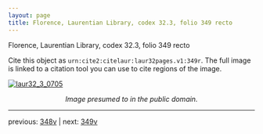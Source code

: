 ```yaml
---
layout: page
title: Florence, Laurentian Library, codex 32.3, folio 349 recto
---
```


Florence, Laurentian Library, codex 32.3, folio 349 recto

Cite this object as `urn:cite2:citelaur:laur32pages.v1:349r`.  The full image is linked to a citation tool you can use to cite regions of the image.

[![laur32_3_0705](http://www.homermultitext.org/iipsrv?IIIF=/project/homer/pyramidal/deepzoom/citelaur/laur32imgs/v1/laur32_3_0705.tif/full/800,/0/default.jpg)](http://www.homermultitext.org/ict2/?urn=urn:cite2:citelaur:laur32imgs.v1:laur32_3_0705) 

<p style="text-align: center; font-style: italic;">Image presumed to in the public domain.</p>

---

previous: [348v](../348v/) | next: [349v](../349v/)
